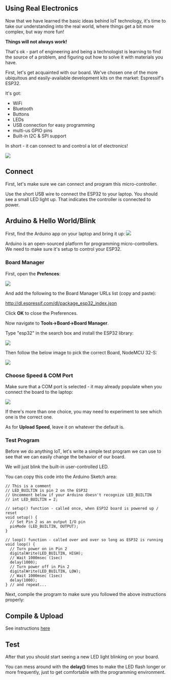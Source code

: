 Using Real Electronics
---

Now that we have learned the basic ideas behind IoT technology, it's time to take our understanding into the real world, where things get a bit more complex, but way more fun!

**Things will not always work!**

That's ok - part of engineering and being a technologist is learning to find the source of a problem, and figuring out how to solve it with materials you have.

First, let's get acquainted with our board.
We've chosen one of the more ubiquitous and easily-available development kits on the market: Espressif's ESP32.

It's got:

- WiFi 
- Bluetooth
- Buttons
- LEDs
- USB connection for easy programming
- multi-us GPIO pins
- Built-in I2C & SPI support

In short - it can connect to and control a lot of electronics!

![](images/esp32pinout.png)

## Connect

First, let's make sure we can connect and program this micro-controller.

Use the short USB wire to connect the ESP32 to your laptop.  You should see a small LED light up.  That indicates the controller is connected to power.

## Arduino & Hello World/Blink

First, find the Arduino app on your laptop and bring it up:
![](images/arduino.jpg)


Arduino is an open-sourced platform for programming micro-controllers.  We need to make sure it's setup to control your ESP32.

### Board Manager

First, open the **Prefences**:

![](images/pref.png)

And add the following to the Board Manager URLs list (copy and paste):

http://dl.espressif.com/dl/package_esp32_index.json

Click **OK** to close the Preferences.

Now navigate to **Tools->Board->Board Manager**.

Type "esp32" in the search box and install the ESP32 library:

![](images/installesp32.png)

Then follow the below image to pick the correct Board, NodeMCU 32-S:

![](images/pickesp32s.png)

### Choose Speed & COM Port

Make sure that a COM port is selected - it may already populate when you connect the board to the laptop:

![](images/comport.png)

If there's more than one choice, you may need to experiment to see which one is the correct one.

As for **Upload Speed**, leave it on whatever the default is.

### Test Program

Before we do anything IoT, let's write a simple test program we can use to see that we can easily change the behavior of our board.

We will just blink the built-in user-controlled LED.

You can copy this code into the Arduino Sketch area:

    // This is a comment
    // LED_BUILTIN is pin 2 on the ESP32
    // Uncomment below if your Arduino doesn't recognize LED_BUILTIN
    // int LED_BUILTIN = 2;

    // setup() function - called once, when ESP32 board is powered up / reset
    void setup() {
      // Set Pin 2 as an output I/O pin
      pinMode (LED_BUILTIN, OUTPUT);
    }

    // loop() function - called over and over so long as ESP32 is running
    void loop() {
      // Turn power on in Pin 2
      digitalWrite(LED_BUILTIN, HIGH);
      // Wait 1000msec (1sec)
      delay(1000);
      // Turn power off in Pin 2
      digitalWrite(LED_BUILTIN, LOW);
      // Wait 1000msec (1sec)
      delay(1000);
    } // and repeat...

Next, compile the program to make sure you followed the above instructions properly:

## Compile & Upload

See instructions <a href="../20-Getting-Real/15-Compile-and-Upload.html" target="_blank">here</a>

## Test

After that you should start seeing a new LED light blinking on your board.

You can mess around with the **delay()** times to make the LED flash longer or more frequently, just to get comfortable with the programming environment.